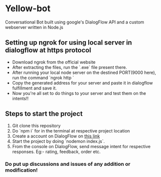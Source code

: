 # Yellow-bot
Conversational Bot built using google's DialogFlow API and a custom webserver written in Node.js

<h2>Setting up ngrok for using local server in dialogflow at https protocol </h2>

<ul>
  <li>Download ngrok from the official website
  <li>After extracting the files, run the `.exe` file present there.
  <li>After running your local node server on the destined PORT(9000 here), run the command `ngrok http <PORT>`
  <li>Copy the generated address for your server and paste it in dialogflow fulfillment and save it.
  <li>Now you're all set to do things to your server and test them on the intents!!
</ul>

<h2> Steps to start the project</h2>
  <ol>
    <li> Git clone this repository
    <li> Do `npm i` for in the terminal at respective project location
    <li> Create a account on DialogFlow on <a href='https://dialogflow.cloud.google.com/'> this link </a>
    <li> Start the project by doing `nodemon index.js`.
    <li> From the console on DialogFlow, send message intent for respective responses. Eg:- rating, feedback, order etc.
  
  </ol>
  
  <h3> Do put up discussions and issues of any addition or modification!</h3>
  
  
